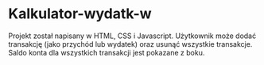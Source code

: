 # Kalkulator-wydatk-w

Projekt został napisany w HTML, CSS i Javascript. Użytkownik może dodać transakcję (jako przychód lub wydatek) oraz usunąć wszystkie transakcje.
Saldo konta dla wszystkich transakcji jest pokazane z boku.
